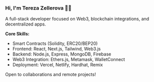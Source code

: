 ### Hi, I'm Tereza Zellerova 👩‍💻

A full-stack developer focused on Web3, blockchain integrations, and decentralized apps.  

**Core Skills:**  
- Smart Contracts (Solidity, ERC20/BEP20)
- Frontend: React, Next.js, Tailwind, Web3.js
- Backend: Node.js, Express, MongoDB, Firebase
- Web3 Integration: Ethers.js, Metamask, WalletConnect
- Deployment: Vercel, Netlify, Hardhat, Remix

Open to collaborations and remote projects!
